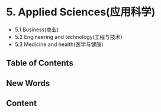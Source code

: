 # 5. Applied Sciences(应用科学)

- 5.1 Business(商业)
- 5.2 Engineering and technology(工程与技术)
- 5.3 Medicine and health(医学与健康)


## Table of Contents





## New Words





## Content
